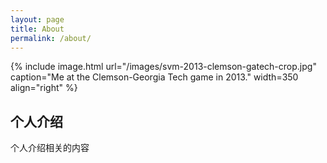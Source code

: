 ```yaml
---
layout: page
title: About
permalink: /about/
---
```


{% include image.html url="/images/svm-2013-clemson-gatech-crop.jpg" caption="Me at the Clemson-Georgia Tech game in 2013." width=350 align="right" %}

## 个人介绍

个人介绍相关的内容

